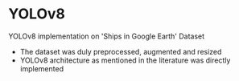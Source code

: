 # YOLOv8
YOLOv8 implementation on 'Ships in Google Earth' Dataset

- The dataset was duly preprocessed, augmented and resized
- YOLOv8 architecture as mentioned in the literature was directly implemented

